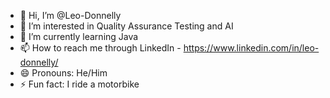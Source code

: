 - 👋 Hi, I’m @Leo-Donnelly
- 👀 I’m interested in Quality Assurance Testing and AI
- 🌱 I’m currently learning Java
- 📫 How to reach me through LinkedIn - https://www.linkedin.com/in/leo-donnelly/
- 😄 Pronouns: He/Him
- ⚡ Fun fact: I ride a motorbike

<!---
Leo-Donnelly/Leo-Donnelly is a ✨ special ✨ repository because its `README.md` (this file) appears on your GitHub profile.
You can click the Preview link to take a look at your changes.
--->
